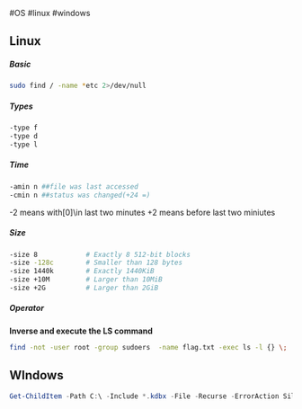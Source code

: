 #OS #linux  #windows 



## Linux

##### Basic
```bash
sudo find / -name *etc 2>/dev/null
```

##### Types

```bash
-type f
-type d
-type l
```

##### Time

```bash
-amin n ##file was last accessed
-cmin n ##status was changed(+24 =)
```

-2 means with[0]\\in last two minutes
+2 means before last two miniutes

##### Size

```bash
-size 8            # Exactly 8 512-bit blocks 
-size -128c        # Smaller than 128 bytes
-size 1440k        # Exactly 1440KiB
-size +10M         # Larger than 10MiB
-size +2G          # Larger than 2GiB
```

##### Operator
**Inverse and execute the LS command**

```bash
find -not -user root -group sudoers  -name flag.txt -exec ls -l {} \;
```




## WIndows

```powershell
Get-ChildItem -Path C:\ -Include *.kdbx -File -Recurse -ErrorAction SilentlyContinue
```
